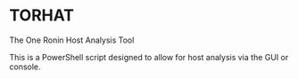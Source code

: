 # TORHAT
The One Ronin Host Analysis Tool

This is a PowerShell script designed to allow for host analysis via the GUI or console. 
